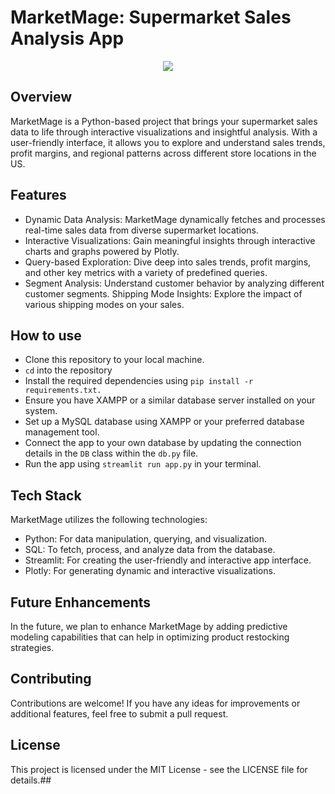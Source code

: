 # MarketMage: Supermarket Sales Analysis App


<p align="center">
  <img src="Media/Demo_Video.gif">
</p>


## Overview
MarketMage is a Python-based project that brings your supermarket sales data to life through interactive visualizations and insightful analysis. With a user-friendly interface, it allows you to explore and understand sales trends, profit margins, and regional patterns across different store locations in the US.

## Features
- Dynamic Data Analysis: MarketMage dynamically fetches and processes real-time sales data from diverse supermarket locations.
- Interactive Visualizations: Gain meaningful insights through interactive charts and graphs powered by Plotly.
- Query-based Exploration: Dive deep into sales trends, profit margins, and other key metrics with a variety of predefined queries.
- Segment Analysis: Understand customer behavior by analyzing different customer segments.
Shipping Mode Insights: Explore the impact of various shipping modes on your sales.

## How to use

- Clone this repository to your local machine.
- `cd` into the repository
- Install the required dependencies using `pip install -r requirements.txt.`
- Ensure you have XAMPP or a similar database server installed on your system.
- Set up a MySQL database using XAMPP or your preferred database management tool.
- Connect the app to your own database by updating the connection details in the `DB` class within the `db.py` file.
- Run the app using `streamlit run app.py` in your terminal.

## Tech Stack
MarketMage utilizes the following technologies:

- Python: For data manipulation, querying, and visualization.
- SQL: To fetch, process, and analyze data from the database.
- Streamlit: For creating the user-friendly and interactive app interface.
- Plotly: For generating dynamic and interactive visualizations.

## Future Enhancements
In the future, we plan to enhance MarketMage by adding predictive modeling capabilities that can help in optimizing product restocking strategies.

## Contributing
Contributions are welcome! If you have any ideas for improvements or additional features, feel free to submit a pull request.

## License
This project is licensed under the MIT License - see the LICENSE file for details.## 